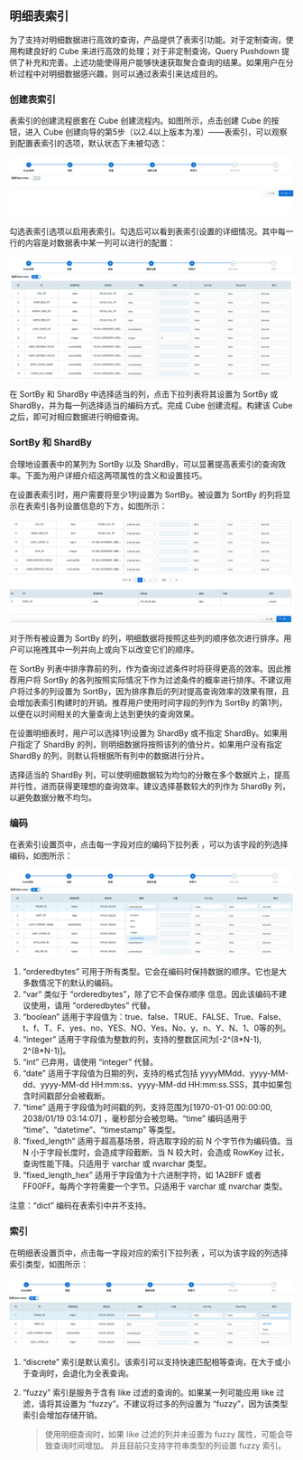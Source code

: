 ## 明细表索引

为了支持对明细数据进行高效的查询，产品提供了表索引功能。对于定制查询，使用构建良好的 Cube 来进行高效的处理；对于非定制查询，Query Pushdown 提供了补充和完善。上述功能使得用户能够快速获取聚合查询的结果。如果用户在分析过程中对明细数据感兴趣，则可以通过表索引来达成目的。



### 创建表索引

表索引的创建流程嵌套在 Cube 创建流程内。如图所示，点击创建 Cube 的按钮，进入 Cube 创建向导的第5步（以2.4以上版本为准）——表索引，可以观察到配置表索引的选项，默认状态下未被勾选：

![创建 Cube 流程](images/table_index/table_index_disable.png)

勾选表索引选项以启用表索引。勾选后可以看到表索引设置的详细情况。其中每一行的内容是对数据表中某一列可以进行的配置：

![设置表索引](images/table_index/table_index_enable.png)

在 SortBy 和 ShardBy 中选择适当的列，点击下拉列表将其设置为 SortBy 或 ShardBy，并为每一列选择适当的编码方式。完成 Cube 创建流程。构建该 Cube 之后，即可对相应数据进行明细查询。



### SortBy 和 ShardBy

合理地设置表中的某列为 SortBy 以及 ShardBy，可以显著提高表索引的查询效率。下面为用户详细介绍这两项属性的含义和设置技巧。

在设置表索引时，用户需要将至少1列设置为 SortBy。被设置为 SortBy 的列将显示在表索引各列设置信息的下方，如图所示：

![SortBy 列](images/table_index/table_index_sortby.png)

对于所有被设置为 SortBy 的列，明细数据将按照这些列的顺序依次进行排序。用户可以拖拽其中一列并向上或向下以改变它们的顺序。

在 SortBy 列表中排序靠前的列，作为查询过滤条件时将获得更高的效率。因此推荐用户将 SortBy 的各列按照实际情况下作为过滤条件的概率进行排序。不建议用户将过多的列设置为 SortBy，因为排序靠后的列对提高查询效率的效果有限，且会增加表索引构建时的开销。推荐用户使用时间字段的列作为 SortBy 的第1列，以便在以时间相关的大量查询上达到更快的查询效果。

在设置明细表时，用户可以选择1列设置为 ShardBy 或不指定 ShardBy。如果用户指定了 ShardBy 的列，则明细数据将按照该列的值分片。如果用户没有指定 ShardBy 的列，则默认将根据所有列中的数据进行分片。

选择适当的 ShardBy 列，可以使明细数据较为均匀的分散在多个数据片上，提高并行性，进而获得更理想的查询效率。建议选择基数较大的列作为 ShardBy 列，以避免数据分散不均匀。



### 编码

在表索引设置页中，点击每一字段对应的编码下拉列表 ，可以为该字段的列选择编码，如图所示：

![表索引设置编码](images/table_index/table_index_encode.png)

1. “orderedbytes” 可用于所有类型。它会在编码时保持数据的顺序。它也是大多数情况下的默认的编码。
2. “var” 类似于 “orderedbytes”，除了它不会保存顺序 信息。因此该编码不建议使用，请用 “orderedbytes” 代替。 
3. “boolean” 适用于字段值为：true、false、TRUE、FALSE、True、False、t、f、T、F、yes、no、YES、NO、Yes、No、y、n、Y、N、1、0等的列。
4. “integer” 适用于字段值为整数的列，支持的整数区间为[-2^(8\*N-1), 2^(8*N-1)]。 
5. “int” 已弃用，请使用 “integer” 代替。 
6. “date” 适用于字段值为日期的列，支持的格式包括 yyyyMMdd、yyyy-MM-dd、yyyy-MM-dd HH:mm:ss、yyyy-MM-dd HH:mm:ss.SSS，其中如果包含时间戳部分会被截断。
7. “time” 适用于字段值为时间戳的列，支持范围为[1970-01-01 00:00:00, 2038/01/19 03:14:07] ，毫秒部分会被忽略。“time” 编码适用于 “time”、“datetime”、“timestamp” 等类型。
8. “fixed_length” 适用于超高基场景，将选取字段的前 N 个字节作为编码值。当 N 小于字段长度时，会造成字段截断。当 N 较大时，会造成 RowKey 过长，查询性能下降。只适用于 varchar 或 nvarchar 类型。
9. “fixed_length_hex” 适用于字段值为十六进制字符，如 1A2BFF 或者 FF00FF。每两个字符需要一个字节。只适用于 varchar 或 nvarchar 类型。

注意：“dict” 编码在表索引中并不支持。



### 索引

在明细表设置页中，点击每一字段对应的索引下拉列表 ，可以为该字段的列选择索引类型，如图所示：

![选择索引类型](images/table_index/table_index_index.png)

1. “discrete” 索引是默认索引。该索引可以支持快速匹配相等查询，在大于或小于查询时，会退化为全表查询。

2. “fuzzy” 索引是服务于含有 like 过滤的查询的。如果某一列可能应用 like 过滤，请将其设置为 “fuzzy”。不建议将过多的列设置为 “fuzzy”，因为该类型索引会增加存储开销。

   > 使用明细查询时，如果 like 过滤的列并未设置为 fuzzy 属性，可能会导致查询时间增加。
   > 并且目前只支持字符串类型的列设置 fuzzy 索引。

